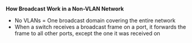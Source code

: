**How Broadcast Work in a Non-VLAN Network**
- No VLANs = One broadcast domain covering the entire network
- When a switch receives a broadcast frame on a port, it forwards the frame to all other ports, except the one it was received on
